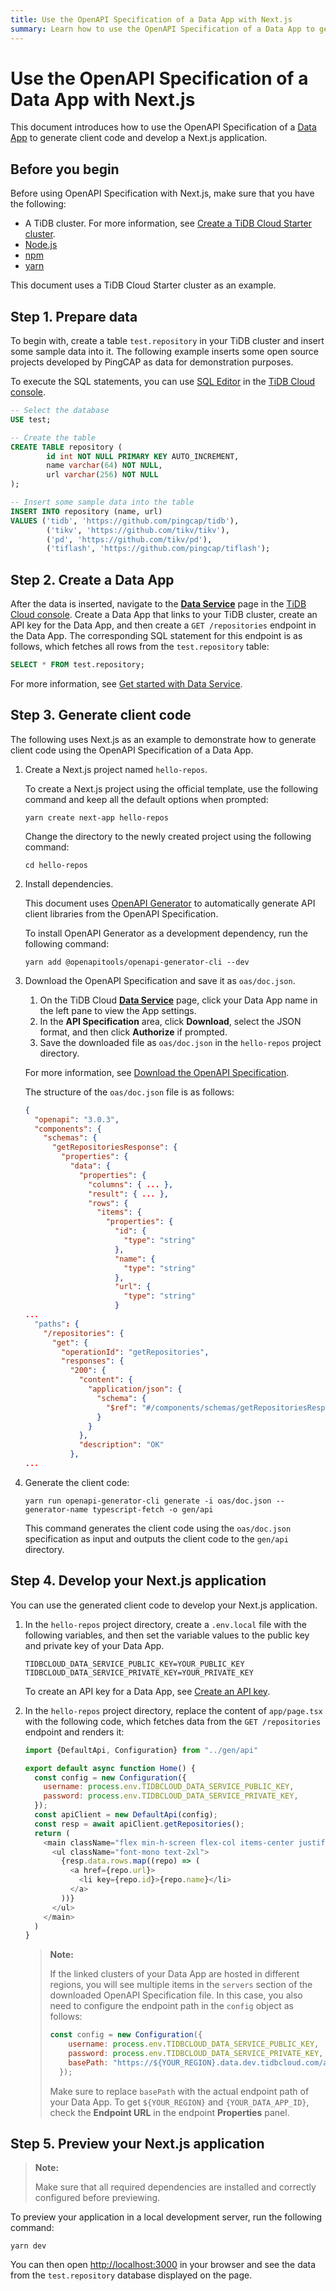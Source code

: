 ```yaml
---
title: Use the OpenAPI Specification of a Data App with Next.js
summary: Learn how to use the OpenAPI Specification of a Data App to generate client code and develop a Next.js application.
---
```


# Use the OpenAPI Specification of a Data App with Next.js

This document introduces how to use the OpenAPI Specification of a [Data App](/tidb-cloud/tidb-cloud-glossary.md#data-app) to generate client code and develop a Next.js application.

## Before you begin

Before using OpenAPI Specification with Next.js, make sure that you have the following:

- A TiDB cluster. For more information, see [Create a TiDB Cloud Starter cluster](/tidb-cloud/create-tidb-cluster-serverless.md).
- [Node.js](https://nodejs.org/en/download)
- [npm](https://docs.npmjs.com/downloading-and-installing-node-js-and-npm)
- [yarn](https://yarnpkg.com/getting-started/install)

This document uses a TiDB Cloud Starter cluster as an example.

## Step 1. Prepare data

To begin with, create a table `test.repository` in your TiDB cluster and insert some sample data into it. The following example inserts some open source projects developed by PingCAP as data for demonstration purposes.

To execute the SQL statements, you can use [SQL Editor](/tidb-cloud/explore-data-with-chat2query.md) in the [TiDB Cloud console](https://tidbcloud.com).

```sql
-- Select the database
USE test;

-- Create the table
CREATE TABLE repository (
        id int NOT NULL PRIMARY KEY AUTO_INCREMENT,
        name varchar(64) NOT NULL,
        url varchar(256) NOT NULL
);

-- Insert some sample data into the table
INSERT INTO repository (name, url)
VALUES ('tidb', 'https://github.com/pingcap/tidb'),
        ('tikv', 'https://github.com/tikv/tikv'),
        ('pd', 'https://github.com/tikv/pd'),
        ('tiflash', 'https://github.com/pingcap/tiflash');
```

## Step 2. Create a Data App

After the data is inserted, navigate to the [**Data Service**](https://tidbcloud.com/console/data-service) page in the [TiDB Cloud console](https://tidbcloud.com). Create a Data App that links to your TiDB cluster, create an API key for the Data App, and then create a `GET /repositories` endpoint in the Data App. The corresponding SQL statement for this endpoint is as follows, which fetches all rows from the `test.repository` table:

```sql
SELECT * FROM test.repository;
```

For more information, see [Get started with Data Service](/tidb-cloud/data-service-get-started.md).

## Step 3. Generate client code

The following uses Next.js as an example to demonstrate how to generate client code using the OpenAPI Specification of a Data App.

1. Create a Next.js project named `hello-repos`.

    To create a Next.js project using the official template, use the following command and keep all the default options when prompted:

    ```shell
    yarn create next-app hello-repos
    ```

    Change the directory to the newly created project using the following command:

    ```shell
    cd hello-repos
    ```

2. Install dependencies.

    This document uses [OpenAPI Generator](https://github.com/OpenAPITools/openapi-generator) to automatically generate API client libraries from the OpenAPI Specification.

    To install OpenAPI Generator as a development dependency, run the following command:

    ```shell
    yarn add @openapitools/openapi-generator-cli --dev
    ```

3. Download the OpenAPI Specification and save it as `oas/doc.json`.

    1. On the TiDB Cloud [**Data Service**](https://tidbcloud.com/console/data-service) page, click your Data App name in the left pane to view the App settings.
    2. In the **API Specification** area, click **Download**, select the JSON format, and then click **Authorize** if prompted.
    3. Save the downloaded file as `oas/doc.json` in the `hello-repos` project directory.

    For more information, see [Download the OpenAPI Specification](/tidb-cloud/data-service-manage-data-app.md#download-the-openapi-specification).

    The structure of the `oas/doc.json` file is as follows:

    ```json
    {
      "openapi": "3.0.3",
      "components": {
        "schemas": {
          "getRepositoriesResponse": {
            "properties": {
              "data": {
                "properties": {
                  "columns": { ... },
                  "result": { ... },
                  "rows": {
                    "items": {
                      "properties": {
                        "id": {
                          "type": "string"
                        },
                        "name": {
                          "type": "string"
                        },
                        "url": {
                          "type": "string"
                        }
    ...
      "paths": {
        "/repositories": {
          "get": {
            "operationId": "getRepositories",
            "responses": {
              "200": {
                "content": {
                  "application/json": {
                    "schema": {
                      "$ref": "#/components/schemas/getRepositoriesResponse"
                    }
                  }
                },
                "description": "OK"
              },
    ...
    ```

4. Generate the client code:

    ```shell
    yarn run openapi-generator-cli generate -i oas/doc.json --generator-name typescript-fetch -o gen/api
    ```

    This command generates the client code using the `oas/doc.json` specification as input and outputs the client code to the `gen/api` directory.

## Step 4. Develop your Next.js application

You can use the generated client code to develop your Next.js application.

1. In the `hello-repos` project directory, create a `.env.local` file with the following variables, and then set the variable values to the public key and private key of your Data App.

    ```
    TIDBCLOUD_DATA_SERVICE_PUBLIC_KEY=YOUR_PUBLIC_KEY
    TIDBCLOUD_DATA_SERVICE_PRIVATE_KEY=YOUR_PRIVATE_KEY
    ```

    To create an API key for a Data App, see [Create an API key](/tidb-cloud/data-service-api-key.md#create-an-api-key).

2. In the `hello-repos` project directory, replace the content of `app/page.tsx` with the following code, which fetches data from the `GET /repositories` endpoint and renders it:

    ```js
    import {DefaultApi, Configuration} from "../gen/api"

    export default async function Home() {
      const config = new Configuration({
        username: process.env.TIDBCLOUD_DATA_SERVICE_PUBLIC_KEY,
        password: process.env.TIDBCLOUD_DATA_SERVICE_PRIVATE_KEY,
      });
      const apiClient = new DefaultApi(config);
      const resp = await apiClient.getRepositories();
      return (
        <main className="flex min-h-screen flex-col items-center justify-between p-24">
          <ul className="font-mono text-2xl">
            {resp.data.rows.map((repo) => (
              <a href={repo.url}>
                <li key={repo.id}>{repo.name}</li>
              </a>
            ))}
          </ul>
        </main>
      )
    }
    ```

    > **Note:**
    >
    > If the linked clusters of your Data App are hosted in different regions, you will see multiple items in the `servers` section of the downloaded OpenAPI Specification file. In this case, you also need to configure the endpoint path in the `config` object as follows:
    >
    >  ```js
    >  const config = new Configuration({
    >      username: process.env.TIDBCLOUD_DATA_SERVICE_PUBLIC_KEY,
    >      password: process.env.TIDBCLOUD_DATA_SERVICE_PRIVATE_KEY,
    >      basePath: "https://${YOUR_REGION}.data.dev.tidbcloud.com/api/v1beta/app/${YOUR_DATA_APP_ID}/endpoint"
    >    });
    >  ```
    >
    > Make sure to replace `basePath` with the actual endpoint path of your Data App. To get `${YOUR_REGION}` and `{YOUR_DATA_APP_ID}`, check the **Endpoint URL** in the endpoint **Properties** panel.

## Step 5. Preview your Next.js application

> **Note:**
>
> Make sure that all required dependencies are installed and correctly configured before previewing.

To preview your application in a local development server, run the following command:

```shell
yarn dev
```

You can then open [http://localhost:3000](http://localhost:3000) in your browser and see the data from the `test.repository` database displayed on the page.
